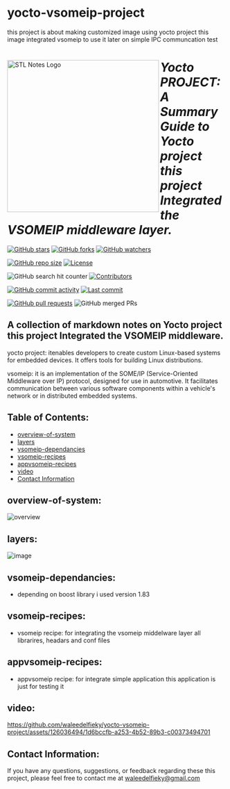 # yocto-vsomeip-project
this project is about making customized image using yocto project this image integrated vsomeip to use it later on simple IPC communcation test 
<div>
<img align="left" src="https://github.com/waleedelfieky/yocto-vsomeip-project/assets/126036494/155e7a89-107c-41bb-9af6-8a551a6091b1" alt="STL Notes Logo" width="350">

# *Yocto PROJECT: A Summary Guide to Yocto project this project Integrated the VSOMEIP middleware layer.*

[![GitHub stars](https://img.shields.io/github/stars/waleedelfieky/yocto-vsomeip-project?style=social)](https://github.com/waleedelfieky/yocto-vsomeip-project/stargazers) 
[![GitHub forks](https://img.shields.io/github/forks/waleedelfieky/yocto-vsomeip-project?style=social)](https://github.com/waleedelfieky/yocto-vsomeip-project/network/members) 
[![GitHub watchers](https://img.shields.io/github/watchers/waleedelfieky/yocto-vsomeip-project?style=social)](https://github.com/waleedelfieky/yocto-vsomeip-project/watchers)

[![GitHub repo size](https://img.shields.io/github/repo-size/waleedelfieky/yocto-vsomeip-project)](https://github.com/waleedelfieky/yocto-vsomeip-project) 
[![License](https://img.shields.io/github/license/waleedelfieky/yocto-vsomeip-project)](https://github.com/waleedelfieky/yocto-vsomeip-project/blob/main/LICENSE) 

![GitHub search hit counter](https://img.shields.io/github/search/waleedelfieky/yocto-vsomeip-project/goto?style=flat-square)
[![Contributors](https://img.shields.io/github/contributors/waleedelfieky/yocto-vsomeip-project)](https://github.com/waleedelfieky/yocto-vsomeip-project/graphs/contributors)

[![GitHub commit activity](https://img.shields.io/github/commit-activity/m/waleedelfieky/yocto-vsomeip-project)](https://github.com/waleedelfieky/yocto-vsomeip-project/commits/main) 
[![Last commit](https://img.shields.io/github/last-commit/waleedelfieky/yocto-vsomeip-project)](https://github.com/waleedelfieky/yocto-vsomeip-project/commits/main) 

[![GitHub pull requests](https://img.shields.io/github/issues-pr/waleedelfieky/yocto-vsomeip-project)](https://github.com/Ali-Elbana/yocto-vsomeip-project/pulls)
![GitHub merged PRs](https://img.shields.io/github/issues-pr-closed/waleedelfieky/yocto-vsomeip-project?style=flat-square)
</div>


## A collection of markdown notes on Yocto project this project Integrated the VSOMEIP middleware.

yocto project: itenables developers to create custom Linux-based systems for embedded devices. It offers tools for building Linux distributions.

vsomeip: it is an implementation of the SOME/IP (Service-Oriented Middleware over IP) protocol, designed for use in automotive. It facilitates communication between various software components within a vehicle's network or in distributed embedded systems.
  
## Table of Contents:

- [overview-of-system](#overview-of-system)
- [layers](#layers)
- [vsomeip-dependancies](#vsomeip-dependancies)
- [vsomeip-recipes](#vsomeip-recipes)
- [appvsomeip-recipes](#appvsomeip-recipes)
- [video](#video)
- [Contact Information](#contact-information)

## overview-of-system:

![overview](https://github.com/waleedelfieky/yocto-vsomeip-project/assets/126036494/309cc8e9-e886-4f26-8643-ad03c66b694f)


## layers:

![image](https://github.com/waleedelfieky/yocto-vsomeip-project/assets/126036494/7874835a-30b9-4b1e-888a-689c56c15464)


## vsomeip-dependancies:

- depending on boost library i used version 1.83

## vsomeip-recipes:

- vsomeip recipe: for integrating the vsomeip middelware layer all librarires, headars and conf files 

## appvsomeip-recipes:
- appvsomeip recipe: for integrate simple application this application is just for testing it

## video:
https://github.com/waleedelfieky/yocto-vsomeip-project/assets/126036494/1d6bccfb-a253-4b52-89b3-c00373494701


## Contact Information:

If you have any questions, suggestions, or feedback regarding these this project, please feel free to contact me at waleedelfieky@gmail.com

